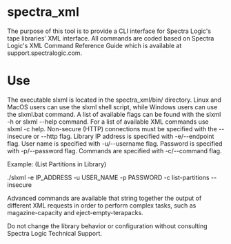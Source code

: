 # spectra_xml

The purpose of this tool is to provide a CLI interface for Spectra Logic's tape libraries' XML interface. All commands are coded based on Spectra Logic's XML Command Reference Guide which is available at support.spectralogic.com.

# Use

The executable slxml is located in the spectra_xml/bin/ directory. Linux and MacOS users can use the slxml shell script, while Windows users can use the slxml.bat command. A list of available flags can be found with the slxml -h or slxml --help command. For a list of available XML commands use slxml -c help. Non-secure (HTTP) connections must be specified with the --insecure or --http flag. Library IP address is specified with -e/--endpoint flag. User name is specified with -u/--username flag. Password is specified with -p/--password flag. Commands are specified with -c/--command flag.

Example: (List Partitions in Library)

./slxml -e IP_ADDRESS -u USER_NAME -p PASSWORD -c list-partitions --insecure

Advanced commands are available that string together the output of different XML requests in order to perform complex tasks, such as magazine-capacity and eject-empty-terapacks.

Do not change the library behavior or configuration without consulting Spectra Logic Technical Support.
